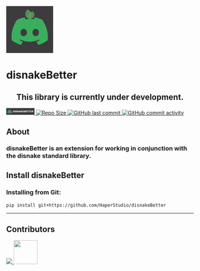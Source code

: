 <img src="https://github.com/HaperStudio/disnakeBetter/blob/main/img/disnakeBetterLogo.png" width="25%" height="auto">

# disnakeBetter

<h2 align="center">This library is currently under development.</h2>

<a href="https://github.com/HaperStudio/disnakeBetter/" tabindex="-1">
<img src="https://github.com/HaperStudio/disnakeBetter/blob/main/img/disnakeBetter.jpg" width="15%" height="auto" alt="disnakeBetter">
</a>
<a href="https://github.com/HaperStudio/disnakeBetter/" tabindex="-1">
<img src="https://img.shields.io/github/repo-size/HaperStudio/disnakeBetter?style=for-the-badge" width="15%" height="auto" alt="Repo Size"/>
</a>
<a href="https://github.com/HaperStudio/disnakeBetter/" tabindex="-1">
<img src="https://img.shields.io/github/last-commit/HaperStudio/disnakeBetter?style=for-the-badge" width="15%" height="auto" alt="GitHub last commit"/>
</a>
<a href="https://github.com/HaperStudio/disnakeBetter/" tabindex="-1">
<img src="https://img.shields.io/github/commit-activity/m/HaperStudio/disnakeBetter?style=for-the-badge" width="15%" height="auto" alt="GitHub commit activity"/>
</a>


## About
### <strong>disnakeBetter</strong> is an extension for working in conjunction with the disnake standard library.

## Install disnakeBetter

### Installing from Git:
```commandline
pip install git+https://github.com/HaperStudio/disnakeBetter
```

---
## Contributors
<a href="https://github.com/HaperStudio/disnakeBetter/graphs/contributors">
  <img src="https://contrib.rocks/image?repo=HaperStudio/disnakeBetter"/>
  <img src="https://avatars.githubusercontent.com/u/96446770?s=400&u=3cd2e5b844fa8a558da3ebecf738149ac7e43f05&v=4"  width="64" height="64" />
</a>
